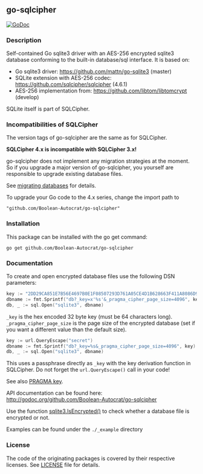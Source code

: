 ## go-sqlcipher

[![GoDoc](http://img.shields.io/badge/go-documentation-blue.svg?style=flat-square)](http://godoc.org/github.com/Boolean-Autocrat/go-sqlcipher)

### Description

Self-contained Go sqlite3 driver with an AES-256 encrypted sqlite3 database
conforming to the built-in database/sql interface. It is based on:

- Go sqlite3 driver: https://github.com/mattn/go-sqlite3 (master)
- SQLite extension with AES-256 codec: https://github.com/sqlcipher/sqlcipher (4.6.1)
- AES-256 implementation from: https://github.com/libtom/libtomcrypt (develop)

SQLite itself is part of SQLCipher.

### Incompatibilities of SQLCipher

The version tags of go-sqlcipher are the same as for SQLCipher.

**SQLCipher 4.x is incompatible with SQLCipher 3.x!**

go-sqlcipher does not implement any migration strategies at the moment.
So if you upgrade a major version of go-sqlcipher, you yourself are responsible
to upgrade existing database files.

See [migrating databases](https://www.zetetic.net/sqlcipher/sqlcipher-api/#Migrating_Databases) for details.

To upgrade your Go code to the 4.x series, change the import path to

    "github.com/Boolean-Autocrat/go-sqlcipher"

### Installation

This package can be installed with the go get command:

    go get github.com/Boolean-Autocrat/go-sqlcipher

### Documentation

To create and open encrypted database files use the following DSN parameters:

```go
key := "2DD29CA851E7B56E4697B0E1F08507293D761A05CE4D1B628663F411A8086D99"
dbname := fmt.Sprintf("db?_key=x'%s'&_pragma_cipher_page_size=4096", key)
db, _ := sql.Open("sqlite3", dbname)
```

`_key` is the hex encoded 32 byte key (must be 64 characters long).
`_pragma_cipher_page_size` is the page size of the encrypted database (set if
you want a different value than the default size).

```go
key := url.QueryEscape("secret")
dbname := fmt.Sprintf("db?_key=%s&_pragma_cipher_page_size=4096", key)
db, _ := sql.Open("sqlite3", dbname)
```

This uses a passphrase directly as `_key` with the key derivation function in
SQLCipher. Do not forget the `url.QueryEscape()` call in your code!

See also [PRAGMA key](https://www.zetetic.net/sqlcipher/sqlcipher-api/#PRAGMA_key).

API documentation can be found here:
http://godoc.org/github.com/Boolean-Autocrat/go-sqlcipher

Use the function
[sqlite3.IsEncrypted()](https://godoc.org/github.com/Boolean-Autocrat/go-sqlcipher#IsEncrypted)
to check whether a database file is encrypted or not.

Examples can be found under the `./_example` directory

### License

The code of the originating packages is covered by their respective licenses.
See [LICENSE](LICENSE) file for details.
